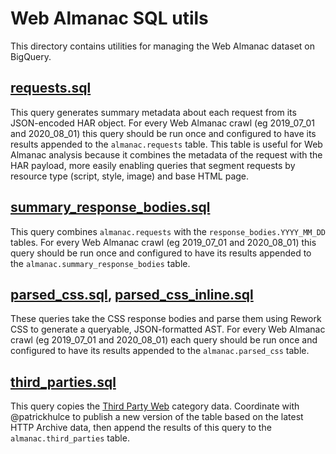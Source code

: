 # Web Almanac SQL utils

This directory contains utilities for managing the Web Almanac dataset on BigQuery.

## [requests.sql](./requests.sql)

This query generates summary metadata about each request from its JSON-encoded HAR object. For every Web Almanac crawl (eg 2019_07_01 and 2020_08_01) this query should be run once and configured to have its results appended to the `almanac.requests` table. This table is useful for Web Almanac analysis because it combines the metadata of the request with the HAR payload, more easily enabling queries that segment requests by resource type (script, style, image) and base HTML page.

## [summary_response_bodies.sql](./summary_response_bodies.sql)

This query combines `almanac.requests` with the `response_bodies.YYYY_MM_DD` tables. For every Web Almanac crawl (eg 2019_07_01 and 2020_08_01) this query should be run once and configured to have its results appended to the `almanac.summary_response_bodies` table.

## [parsed_css.sql](./parsed_css.sql), [parsed_css_inline.sql](./parsed_css_inline.sql)

These queries take the CSS response bodies and parse them using Rework CSS to generate a queryable, JSON-formatted AST. For every Web Almanac crawl (eg 2019_07_01 and 2020_08_01) each query should be run once and configured to have its results appended to the `almanac.parsed_css` table.

## [third_parties.sql](./third_parties.sql)

This query copies the [Third Party Web](https://github.com/patrickhulce/third-party-web) category data. Coordinate with @patrickhulce to publish a new version of the table based on the latest HTTP Archive data, then append the results of this query to the `almanac.third_parties` table.
